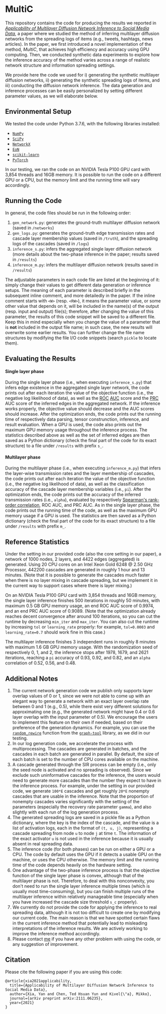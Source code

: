 # MultiC
This repository contains the code for producing the results we reported in [*Applicability of Multilayer Diffusion Network Inference to Social Media Data*](https://arxiv.org/abs/2111.06235), a paper where we studied the method of inferring multilayer diffusion networks from the spreading logs of items (e.g., tweets, hashtags, news articles). In the paper, we first introduced a novel implementation of the method, *MultiC*, that achieves high efficiency and accuracy using GPU computing. Then, we conducted synthetic data experiments to explore how the inference accuracy of the method varies across a range of realistic network structure and information spreading settings. 

We provide here the code we used for i) generating the synthetic multilayer diffusion networks, ii) generating the synthetic spreading logs of items, and iii) conducting the diffusion network inference. The data generation and inference processes can be easily personalized by setting different parameter values, as we will elaborate below.

## Environmental Setup
We tested the code under Python 3.7.6, with the following libraries installed:
- [`NumPy`](https://numpy.org/install/)
- [`SciPy`](https://scipy.org/install/)
- [`NetworkX`](https://networkx.org/documentation/stable/install.html)
- [`EoN`](https://epidemicsonnetworks.readthedocs.io/en/latest/GettingStarted.html)
- [`scikit-learn`](https://scikit-learn.org/stable/install.html)
- [`PyTorch`](https://pytorch.org/get-started/locally/)

In our testing, we ran the code on an NVIDIA Tesla P100 GPU card with 3,854 threads and 16GB memory. It is possible to run the code on a different GPU or a CPU, but the memory limit and the running time will vary accordingly.

## Running the Code
In general, the code files should be run in the following order:
1. `gen_network.py`: generates the ground-truth multilayer diffusion network (saved in `/networks`)
2. `gen_logs.py`: generates the ground-truth edge transmission rates and cascade layer membership values (saved in `/truth`), and the spreading logs of the cascades (saved in `/logs`)
3. `inference_s.py`: infers the aggregated single layer diffusion network (more details about the two-phase inference in the paper; results saved in `/results`)
4. `inference_m.py`: infers the multilayer diffusion network (results saved in `/results`)

The adjustable parameters in each code file are listed at the beginning of it: simply change their values to get different data generation or inference setups. The meaning of each parameter is described briefly in the subsequent inline comment, and more detailedly in the paper. If the inline comment starts with `<W>` (resp. `<RW>`), it means the parameter value, or some other value that depends on it, will be included in the name(s) of the output (resp. input and output) file(s); therefore, after changing the value of this parameter, the results of this code snippet will be saved to a different file. Keep this in mind especially when you change the value of a parameter that is **not** included in the output file name; in such case, the new results will overwrite some earlier results. You can further change the file name structures by modifying the file I/O code snippets (search `pickle` to locate them).

## Evaluating the Results
#### Single layer phase
During the single layer phase (i.e., when executing `inference_s.py`) that infers edge existence in the aggregated single layer network, the code prints out after each iteration the value of the objective function (i.e., the negative log likelihood of data), as well as the [ROC](https://scikit-learn.org/stable/modules/generated/sklearn.metrics.roc_curve.html) [AUC](https://scikit-learn.org/stable/modules/generated/sklearn.metrics.auc.html) score and the [PRC](https://scikit-learn.org/stable/modules/generated/sklearn.metrics.precision_recall_curve.html) AUC score of the inferred edges in the aggregated network. If the inference works properly, the objective value should decrease and the AUC scores should increase. After the optimization ends, the code prints out the running time of respectively data parsing, tensor construnction, inference, and result evaluation. When a GPU is used, the code also prints out the maximum GPU memory usage throughout the inference process. The statistics described above as well as the set of inferred edges are then saved as a Python dictionary (check the final part of the code for its exact structure) to a file under `/results` with prefix `s_`.

#### Multilayer phase
During the multilayer phase (i.e., when executing `inference_m.py`) that infers the layer-wise transmission rates and the layer membership of cascades, the code prints out after each iteration the value of the objective function (i.e., the negative log likelihood of data), as well as the classification accuracy of the cascade layer membership variables (i.e., `pi`). After the optimization ends, the code prints out the accuracy of the inferred transmission rates (i.e., `alpha`), evaluated by respectively [Spearman's rank-order correlation](https://docs.scipy.org/doc/scipy/reference/generated/scipy.stats.spearmanr.html), ROC AUC, and PRC AUC. As in the single layer phase, the code prints out the running time of the code, as well as the maximum GPU memory usage if a GPU is used. The statistics are then saved as a Python dictionary (check the final part of the code for its exact structure) to a file under `/results` with prefix `m_`.

## Reference Statistics
Under the setting in our provided code (also the core setting in our paper), a network of 1000 nodes, 2 layers, and 4422 edges (aggregated) is generated. Using 20 CPU cores on an Intel Xeon Gold 6248 @ 2.50 GHz Processor, 442200 cascades are generated in roughly 1 hour and 13 minutes. (Note that it is possible to generate the cascades much faster when there is no layer mixing in cascade spreading, but we implement it in the current way to support cases where there is layer mixing.)

On an NVIDIA Tesla P100 GPU card with 3,854 threads and 16GB memory, the single layer inference finishes 500 iterations in roughly 50 minutes, with maximum 0.5 GB GPU memory usage, an end ROC AUC score of 0.9974, and an end PRC AUC score of 0.9089. (Note that the optimization already reaches decent convergence after around 100 iterations, so you can cut the runtime by decreasing `min_iter` and `max_iter`. You can also cut the runtime by increasing `tol` or `learning_rate` properly: for example, `tol=0.0003` and `learning_rate=0.7` should work fine in this case.)

The multilayer inference finishes 3 independent runs in roughly 8 minutes with maximum 1.6 GB GPU memory usage. With the randomization seed of respectively 0, 1, and 2, the inference stops after 1978, 1679, and 2621 iterations, reaching a `pi` accuracy of 0.93, 0.92, and 0.82, and an `alpha` correlation of 0.52, 0.56, and 0.48.

## Additional Notes
1. The current network generation code we publish only supports layer overlap values of 0 or 1, since we were not able to come up with an elegant way to generate a network with an exact layer overlap rate between 0 and 1 (e.g., 0.5), while there exist very different solutions for approximating one (e.g., the generated network might have 0.4 or 0.6 layer overlap with the input parameter of 0.5). We encourage the users to implement this feature on their own if needed, based on their preference of the generation dynamics. For example, you can use the [`random_rewire`](https://graph-tool.skewed.de/static/doc/generation.html#graph_tool.generation.random_rewire) function from the [`graph-tool`](https://graph-tool.skewed.de/) library, as we did in our testing.
2. In our log generation code, we accelerate the process with multiprocessing. The cascades are generated in batches, and the cascades in each batch are generated in parallel. By default, the size of each batch is set to the number of CPU cores available on the machine.
3. A cascade generated through the SIR process can be empty (i.e., only the seed node is activated and no spreading is observed). Since we exclude such uninformative cascades for the inference, the users would need to generate more cascades than the number they expect to have in the inference process. For example, under the setting in our provided code, we generate `100*E` cascades and get roughly `20*E` nonempty cascades that are usable in the inference. Note that the proportion of nonempty cascades varies significantly with the setting of the parameters (especially the recovery rate parameter `gamma`), and also slightly with each run of the log generation process.
4. The generated spreading logs are saved in a pickle file as a Python dictionary, where the key is the index of the cascade, and the value is a list of activation logs, each in the format of `(t, u, j)`, representing a cascade spreading from node `u` to node `j` at time `t`. The information of the exact activator `u` is not used in the inference because it is usually absent in real spreading data.
5. The inference code (for both phases) can be run on either a GPU or a CPU. The code by default uses the GPU if it detects a usable GPU on the machine, or uses the CPU otherwise. The memory limit and the running time of the code depends heavily on the hardware setting.
6. One advantage of the two-phase inference process is that the objective function of the single layer phase is convex, although that of the multilayer phase is not. Therefore, to deal with this nonconvexity, you don't need to run the single layer inference multiple times (which is usually most time-consuming), but you can finish multiple runs of the multilayer inference within relatively manageable time (especially when you have increased the cascade size threshold `s_c` properly).
7. We currently do not provide the code for applying the inference to real spreading data, although it is not too difficult to create one by modifying our current code. The main reason is that we have spotted certain flaws in the current inference method that potentially lead to misleading interpretations of the inference results. We are actively working to improve the inference method accordingly.
8. Please contact [me](mailto:yan.xia@aalto.fi) if you have any other problem with using the code, or any suggestion of improvement.

## Citation
Please cite the following paper if you are using this code:
```
@article{xia2021applicability,
  title={Applicability of Multilayer Diffusion Network Inference to Social Media Data},
  author={Xia, Yan and Chen, Ted Hsuan Yun and Kivel{\"a}, Mikko},
  journal={arXiv preprint arXiv:2111.06235},
  year={2021}
}
```
